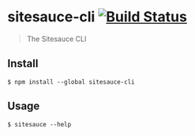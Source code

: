 # sitesauce-cli [![Build Status](https://travis-ci.org/sitesauce/sitesauce-cli.svg?branch=master)](https://travis-ci.org/sitesauce/sitesauce-cli)

> The Sitesauce CLI


## Install

```
$ npm install --global sitesauce-cli
```


## Usage

```
$ sitesauce --help
```
